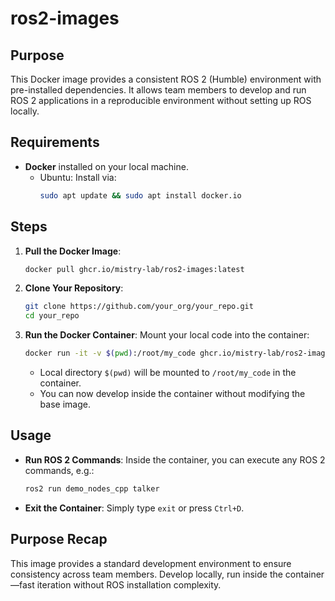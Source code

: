 
# ros2-images

## Purpose
This Docker image provides a consistent ROS 2 (Humble) environment with pre-installed dependencies. It allows team members to develop and run ROS 2 applications in a reproducible environment without setting up ROS locally.

## Requirements
- **Docker** installed on your local machine.
  - Ubuntu: Install via:
    ```bash
    sudo apt update && sudo apt install docker.io
    ```

## Steps

1. **Pull the Docker Image**:
   ```bash
   docker pull ghcr.io/mistry-lab/ros2-images:latest
   ```

2. **Clone Your Repository**:
   ```bash
   git clone https://github.com/your_org/your_repo.git
   cd your_repo
   ```

3. **Run the Docker Container**:
   Mount your local code into the container:
   ```bash
   docker run -it -v $(pwd):/root/my_code ghcr.io/mistry-lab/ros2-images:latest
   ```

   - Local directory `$(pwd)` will be mounted to `/root/my_code` in the container.
   - You can now develop inside the container without modifying the base image.

## Usage
- **Run ROS 2 Commands**: Inside the container, you can execute any ROS 2 commands, e.g.:
  ```bash
  ros2 run demo_nodes_cpp talker
  ```

- **Exit the Container**: Simply type `exit` or press `Ctrl+D`.

## Purpose Recap
This image provides a standard development environment to ensure consistency across team members. Develop locally, run inside the container—fast iteration without ROS installation complexity.
